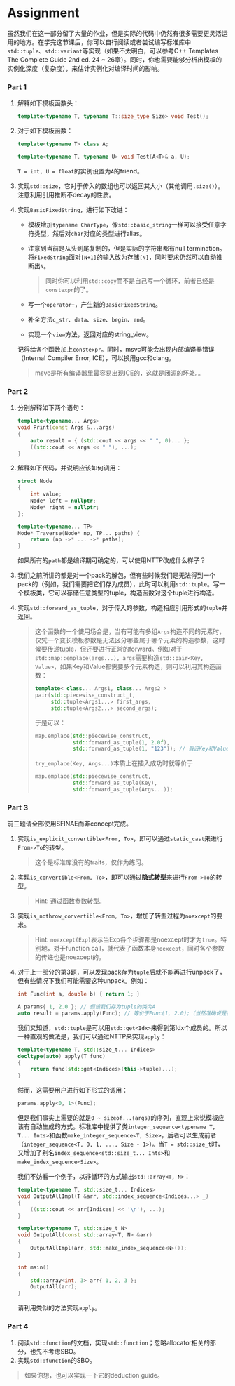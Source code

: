# Assignment

虽然我们在这一部分留了大量的作业，但是实际的代码中仍然有很多需要更灵活运用的地方。在学完这节课后，你可以自行阅读或者尝试编写标准库中`std::tuple`、`std::variant`等实现（如果不太明白，可以参考C++ Templates The Complete Guide 2nd ed. 24 ~ 26章）。同时，你也需要能够分析出模板的实例化深度（复杂度），来估计实例化对编译时间的影响。

### Part 1

1. 解释如下模板函数头：

   ```c++
   template<typename T, typename T::size_type Size> void Test();
   ```

1. 对于如下模板函数：

   ```c++
   template<typename T> class A;
   
   template<typename T, typename U> void Test(A<T>& a, U);
   ```

   `T = int, U = float`的实例设置为`A`的friend。

1. 实现`std::size`，它对于传入的数组也可以返回其大小（其他调用`.size()`）。注意利用引用推断不decay的性质。

1. 实现`BasicFixedString`，进行如下改进：

   + 模板增加`typename CharType`，像`std::basic_string`一样可以接受任意字符类型，然后对`char`对应的类型进行alias。

   + 注意到当前是从头到尾复制的，但是实际的字符串都有null termination。将`FixedString`面对`[N+1]`的输入改为存储`[N]`，同时要求仍然可以自动推断出`N`。

     > 同时你可以利用`std::copy`而不是自己写一个循环，前者已经是`constexpr`的了。

   + 写一个`operator+`，产生新的`BasicFixedString`。

   + 补全方法`c_str`、`data`、`size`、`begin`、`end`。

   + 实现一个`view`方法，返回对应的string_view。

   记得给各个函数加上`constexpr`。同时，msvc可能会出现内部编译器错误（Internal Compiler Error, ICE），可以换用gcc和clang。

   > msvc是所有编译器里最容易出现ICE的，这就是闭源的坏处。。

### Part 2

1. 分别解释如下两个语句：

   ```c++
   template<typename... Args>
   void Print(const Args &...args)
   {
       auto result = { (std::cout << args << " ", 0)... };
       ((std::cout << args << " "), ...);
   }
   ```

1. 解释如下代码，并说明应该如何调用：

   ```c++
   struct Node
   {
       int value;
       Node* left = nullptr;
       Node* right = nullptr;
   };
   
   template<typename... TP>
   Node* Traverse(Node* np, TP... paths) {
       return (np ->* ... ->* paths);
   }
   ```

   如果所有的`path`都是编译期可确定的，可以使用NTTP改成什么样子？

1. 我们之前所讲的都是对一个pack的解包，但有些时候我们是无法得到一个pack的（例如，我们需要把它们存为成员），此时可以利用`std::tuple`。写一个模板类，它可以存储任意类型的tuple，构造函数对这个tuple进行构造。

1. 实现`std::forward_as_tuple`，对于传入的参数，构造相应引用形式的`tuple`并返回。

   > 这个函数的一个使用场合是，当有可能有多组`Args`构造不同的元素时，仅凭一个变长模板参数是无法区分哪些属于哪个元素的构造参数，这时候要传递tuple，但还要进行正常的forward。例如对于`std::map::emplace(args...)`，`args`需要构造`std::pair<Key, Value>`，如果Key和Value都需要多个元素构造，则可以利用其构造函数：
   >
   > ```c++
   > template< class... Args1, class... Args2 >
   > pair(std::piecewise_construct_t,
   >      std::tuple<Args1...> first_args,
   >      std::tuple<Args2...> second_args);
   > ```
   >
   > 于是可以：
   >
   > ```c++
   > map.emplace(std::piecewise_construct, 
   >             std::forward_as_tuple(1, 2.0f),
   >             std::forward_as_tuple(1, "123")); // 假设Key和Value分别进行这种构造。
   > ```
   >
   > `try_emplace(Key, Args...)`本质上在插入成功时就等价于
   >
   > ```c++
   > map.emplace(std::piecewise_construct, 
   >             std::forward_as_tuple(Key),
   >             std::forward_as_tuple(Args...)); 
   > ```

### Part 3

前三题请全部使用SFINAE而非concept完成。

1. 实现`is_explicit_convertible<From, To>`，即可以通过`static_cast`来进行`From->To`的转型。

   > 这个是标准库没有的traits，仅作为练习。

1. 实现`is_convertible<From, To>`，即可以通过**隐式转型**来进行`From->To`的转型。

   > Hint: 通过函数参数转型。

1. 实现`is_nothrow_convertible<From, To>`，增加了转型过程为`noexcept`的要求。

   > Hint: `noexcept(Exp)`表示当Exp各个步骤都是noexcept时才为`true`。特别地，对于function call，就代表了函数本身`noexcept`，同时各个参数的传递也是noexcept的。

1. 对于上一部分的第3题，可以发现pack存为`tuple`后就不能再进行unpack了，但有些情况下我们可能需要这种unpack。例如：

   ```c++
   int Func(int a, double b) { return 1; }
   
   A params{ 1, 2.0 }; // 假设我们存为tuple的类为A
   auto result = params.apply(Func); // 等价于Func(1, 2.0);（当然准确说是存成左值再传进去）
   ```

   我们又知道，`std::tuple`是可以用`std::get<Idx>`来得到第Idx个成员的。所以一种直观的做法是，我们可以通过NTTP来实现`apply`：

   ```c++
   template<typename T, std::size_t... Indices>
   decltype(auto) apply(T func)
   {
       return func(std::get<Indices>(this->tuple)...);
   }
   ```

   然而，这需要用户进行如下形式的调用：

   ```c++
   params.apply<0, 1>(Func);
   ```

   但是我们事实上需要的就是`0 ~ sizeof...(args)`的序列，直观上来说模板应该有自动生成的方式。标准库中提供了类`integer_sequence<typename T, T... Ints>`和函数`make_integer_sequence<T, Size>`，后者可以生成前者（`integer_sequence<T, 0, 1, ..., Size - 1>`）。当`T = std::size_t`时，又增加了别名`index_sequence<std::size_t... Ints>`和`make_index_sequence<Size>`。

   我们不妨看一个例子，以非循环的方式输出`std::array<T, N>`：

   ```c++
   template<typename T, std::size_t... Indices>
   void OutputAllImpl(T &arr, std::index_sequence<Indices...> _)
   {
       ((std::cout << arr[Indices] << '\n'), ...);
   }
   
   template<typename T, std::size_t N>
   void OutputAll(const std::array<T, N> &arr)
   {
       OutputAllImpl(arr, std::make_index_sequence<N>());
   }
   
   int main()
   {
       std::array<int, 3> arr{ 1, 2, 3 };
       OutputAll(arr);
   }
   ```

   请利用类似的方法实现`apply`。

### Part 4

1. 阅读`std::function`的文档，实现`std::function`；忽略allocator相关的部分，也先不考虑SBO。
1. 实现`std::function`的SBO。

> 如果你想，也可以实现一下它的deduction guide。
